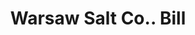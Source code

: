 ---
doi: 10.7916/D8989K58
date_other: '1890'
date_other_textual: 1890-1899
form: printed ephemera
genre:
- Invoices
name:
- Warsaw Salt Co.
object_in_context_url: https://biggert.cul.columbia.edu/items/view/ave_biggert_01229
subject_hierarchical_geographic:
- Warsaw, New York, United States
subject_name:
- Warsaw Salt Co.
title: Warsaw Salt Co.. Bill
sort_title: Warsaw Salt Co.. Bill
call_number: ave_biggert_01229
coordinates:
- 42.74,-78.13305555555554
pid: ave_biggert_01229
identifiers: ave_biggert_01229
thumbnail: https://derivativo-1.library.columbia.edu/iiif/2/ldpd:343463/full/!256,256/0/native.jpg
permalink: /biggert/ave_biggert_01229/
layout: iiif-image-page
---